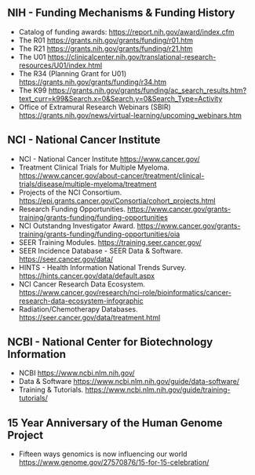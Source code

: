 ## NIH - Funding Mechanisms & Funding History

* Catalog of funding awards: https://report.nih.gov/award/index.cfm
* The R01 https://grants.nih.gov/grants/funding/r01.htm
* The R21 https://grants.nih.gov/grants/funding/r21.htm
* The U01 https://clinicalcenter.nih.gov/translational-research-resources/U01/index.html
* The R34 (Planning Grant for U01) https://grants.nih.gov/grants/funding/r34.htm
* The K99 https://grants.nih.gov/grants/funding/ac_search_results.htm?text_curr=k99&Search.x=0&Search.y=0&Search_Type=Activity
* Office of Extramural Research Webinars (SBIR) https://grants.nih.gov/news/virtual-learning/upcoming_webinars.htm

## NCI - National Cancer Institute
* NCI - National Cancer Institute https://www.cancer.gov/
* Treatment Clinical Trials for Multiple Myeloma. https://www.cancer.gov/about-cancer/treatment/clinical-trials/disease/multiple-myeloma/treatment
* Projects of the NCI Consortium. https://epi.grants.cancer.gov/Consortia/cohort_projects.html
* Research Funding Opportunities. https://www.cancer.gov/grants-training/grants-funding/funding-opportunities
* NCI Outstandng Investigator Award. https://www.cancer.gov/grants-training/grants-funding/funding-opportunities/oia
* SEER Training Modules. https://training.seer.cancer.gov/
* SEER Incidence Database - SEER Data & Software. https://seer.cancer.gov/data/
* HINTS - Health Information National Trends Survey. https://hints.cancer.gov/data/default.aspx
* NCI Cancer Research Data Ecosystem. https://www.cancer.gov/research/nci-role/bioinformatics/cancer-research-data-ecosystem-infographic
* Radiation/Chemotherapy Databases. https://seer.cancer.gov/data/treatment.html

## NCBI - National Center for Biotechnology Information
* NCBI https://www.ncbi.nlm.nih.gov/
* Data & Software https://www.ncbi.nlm.nih.gov/guide/data-software/
* Training & Tutorials. https://www.ncbi.nlm.nih.gov/guide/training-tutorials/

## 15 Year Anniversary of the Human Genome Project
* Fifteen ways genomics is now influencing our world https://www.genome.gov/27570876/15-for-15-celebration/
